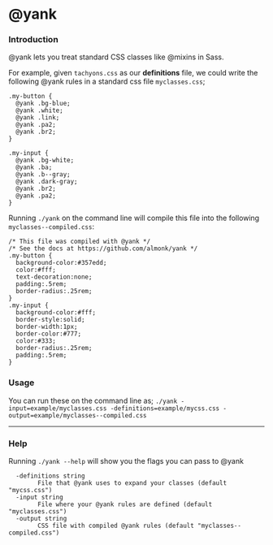 # @yank

### Introduction

@yank lets you treat standard CSS classes like @mixins in Sass.

For example, given `tachyons.css` as our **definitions** file, we could write the following @yank rules in a standard css file `myclasses.css`;

```
.my-button {
  @yank .bg-blue;
  @yank .white;
  @yank .link;
  @yank .pa2;
  @yank .br2;
}

.my-input {
  @yank .bg-white;
  @yank .ba;
  @yank .b--gray;
  @yank .dark-gray;
  @yank .br2;
  @yank .pa2;
}
```

Running `./yank` on the command line will compile this file into the following `myclasses--compiled.css`:

```
/* This file was compiled with @yank */
/* See the docs at https://github.com/almonk/yank */
.my-button {
  background-color:#357edd;
  color:#fff;
  text-decoration:none;
  padding:.5rem;
  border-radius:.25rem;
}
.my-input {
  background-color:#fff;
  border-style:solid;
  border-width:1px;
  border-color:#777;
  color:#333;
  border-radius:.25rem;
  padding:.5rem;
}
```

### Usage
You can run these on the command line as;
`./yank -input=example/myclasses.css -definitions=example/mycss.css -output=example/myclasses--compiled.css`

---
### Help

Running `./yank --help` will show you the flags you can pass to @yank

```
  -definitions string
    	File that @yank uses to expand your classes (default "mycss.css")
  -input string
    	File where your @yank rules are defined (default "myclasses.css")
  -output string
    	CSS file with compiled @yank rules (default "myclasses--compiled.css")
```
